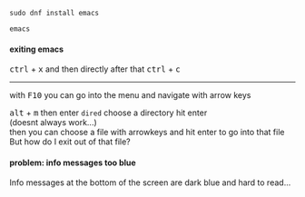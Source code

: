 ```
sudo dnf install emacs
```

```
emacs
```

#### exiting emacs

<kbd>ctrl</kbd> + <kbd>x</kbd> and then directly after that <kbd>ctrl</kbd> + <kbd>c</kbd>

***
with <kbd>F10</kbd> you can go into the menu and navigate with arrow keys

<kbd>alt</kbd> + <kbd>m</kbd> then enter `dired` choose a directory hit enter\
(doesnt always work...)\
then you can choose a file with arrowkeys and hit enter to go into that file\
But how do I exit out of that file?

#### problem: info messages too blue

Info messages at the bottom of the screen are dark blue and hard to read...
